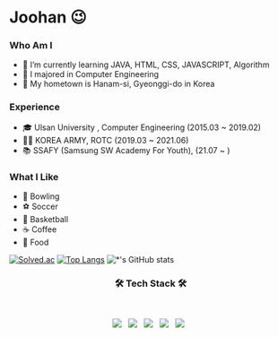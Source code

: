 # Joohan 😉
### Who Am I
- 🌱 I’m currently learning JAVA, HTML, CSS, JAVASCRIPT, Algorithm
- 🥇 I majored in Computer Engineering
- 🚅 My hometown is Hanam-si, Gyeonggi-do in Korea

### Experience
- 🎓 Ulsan University , Computer Engineering (2015.03 ~ 2019.02)
- :guardsman: KOREA ARMY, ROTC (2019.03 ~ 2021.06)
- :books: SSAFY (Samsung SW Academy For Youth), (21.07 ~ )

### What I Like
- :bowling: Bowling
- :soccer: Soccer
- :basketball: Basketball
- :coffee: Coffee
- :meat_on_bone: Food


[![Solved.ac](http://mazassumnida.wtf/api/generate_badge?boj=alex0317)](https://solved.ac/profile/alex0317)
[![Top Langs](https://github-readme-stats.vercel.app/api/top-langs/?username=parkjoohan)](https://github.com/parkjoohan/github-readme-stats)
![*'s GitHub stats](https://github-readme-stats.vercel.app/api?username=parkjoohan&show_icons=true&theme=radical)

<h3 align="center"><b>🛠 Tech Stack 🛠</b></h3>
</br>
<p align="center">
  <img src="https://img.shields.io/badge/JAVA-1572B6?style=flat-square&logo=CSS3&logoColor=white"/></a> &nbsp
<img src="https://img.shields.io/badge/HTML5-E34F26?style=flat-square&logo=HTML5&logoColor=white"/></a> &nbsp
<img src="https://img.shields.io/badge/CSS3-1572B6?style=flat-square&logo=CSS3&logoColor=white"/></a> &nbsp
<img src="https://img.shields.io/badge/JavaScript-F7DF1E?style=flat-square&logo=JavaScript&logoColor=white"/></a> &nbsp
<img src="https://img.shields.io/badge/MySQL-4479A1?style=flat-square&logo=MySQL&logoColor=white"/></a> &nbsp
</p>
